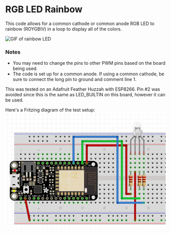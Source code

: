# RGB LED Rainbow

This code allows for a common cathode or common anode RGB LED to rainbow (ROYGBIV) in a loop to display all of the colors. 

![GIF of rainbow LED](images/rgb_led_rainbow.gif)

### Notes
- You may need to change the pins to other PWM pins based on the board being used.
- The code is set up for a common anode. If using a common cathode, be sure to connect the long pin to ground and comment line 1. 


This was tested on an Adafruit Feather Huzzah with ESP8266. Pin #2 was avoided since this is the same as LED_BUILTIN on this board, however it can be used.

Here's a Fritzing diagram of the test setup:
![Fritzing diagram](fritzing/Fritzing_RGB_LED_Rainbow_Image.JPG)